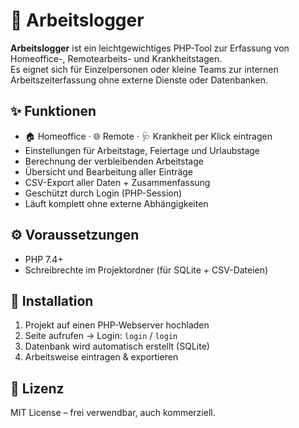 # 🧾 Arbeitslogger

**Arbeitslogger** ist ein leichtgewichtiges PHP-Tool zur Erfassung von Homeoffice-, Remotearbeits- und Krankheitstagen.  
Es eignet sich für Einzelpersonen oder kleine Teams zur internen Arbeitszeiterfassung ohne externe Dienste oder Datenbanken.

## ✨ Funktionen

- 🏠 Homeoffice · 🌐 Remote · 🩺 Krankheit per Klick eintragen
- Einstellungen für Arbeitstage, Feiertage und Urlaubstage
- Berechnung der verbleibenden Arbeitstage
- Übersicht und Bearbeitung aller Einträge
- CSV-Export aller Daten + Zusammenfassung
- Geschützt durch Login (PHP-Session)
- Läuft komplett ohne externe Abhängigkeiten

## ⚙️ Voraussetzungen

- PHP 7.4+  
- Schreibrechte im Projektordner (für SQLite + CSV-Dateien)

## 🚀 Installation

1. Projekt auf einen PHP-Webserver hochladen
2. Seite aufrufen → Login: `login` / `login`
3. Datenbank wird automatisch erstellt (SQLite)
4. Arbeitsweise eintragen & exportieren

## 📄 Lizenz

MIT License – frei verwendbar, auch kommerziell.
